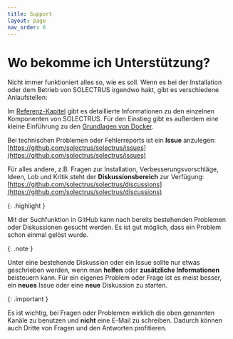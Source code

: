 ```yaml
---
title: Support
layout: page
nav_order: 6
---
```


# Wo bekomme ich Unterstützung?

Nicht immer funktioniert alles so, wie es soll. Wenn es bei der Installation oder dem Betrieb von SOLECTRUS irgendwo hakt, gibt es verschiedene Anlaufstellen:

Im [Referenz-Kapitel](/referenz) gibt es detaillierte Informationen zu den einzelnen Komponenten von SOLECTRUS. Für den Einstieg gibt es außerdem eine kleine Einführung zu den [Grundlagen von Docker](/support/docker).

Bei technischen Problemen oder Fehlerreports ist ein **Issue** anzulegen: \
[https://github.com/solectrus/solectrus/issues](https://github.com/solectrus/solectrus/issues)

Für alles andere, z.B. Fragen zur Installation, Verbesserungsvorschläge, Ideen, Lob und Kritik steht der **Diskussionsbereich** zur Verfügung: \
[https://github.com/solectrus/solectrus/discussions](https://github.com/solectrus/solectrus/discussions)

{: .highlight }

Mit der Suchfunktion in GitHub kann nach bereits bestehenden Problemen oder Diskussionen gesucht werden. Es ist gut möglich, dass ein Problem schon einmal gelöst wurde.

{: .note }

Unter eine bestehende Diskussion oder ein Issue sollte nur etwas geschrieben werden, wenn man **helfen** oder **zusätzliche Informationen** beisteuern kann. Für ein eigenes Problem oder Frage ist es meist besser, ein **neues** Issue oder eine **neue** Diskussion zu starten.

{: .important }

Es ist wichtig, bei Fragen oder Problemen wirklich die oben genannten Kanäle zu benutzen und **nicht** eine E-Mail zu schreiben. Dadurch können auch Dritte von Fragen und den Antworten profitieren.
